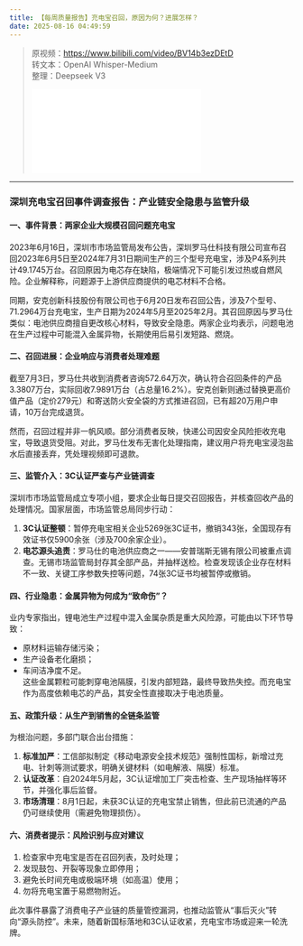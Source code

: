 ```yaml
---
title: 【每周质量报告】充电宝召回，原因为何？进展怎样？
date: 2025-08-16 04:49:59
---
```


> 原视频：https://www.bilibili.com/video/BV14b3ezDEtD<br>转文本：OpenAI Whisper-Medium<br>整理：Deepseek V3
>
> <iframe src="//player.bilibili.com/player.html?bvid=BV14b3ezDEtD&autoplay=0" scrolling="no" border="0" frameborder="no" framespacing="0" allowfullscreen="true"></iframe>

---

### 深圳充电宝召回事件调查报告：产业链安全隐患与监管升级  

#### **一、事件背景：两家企业大规模召回问题充电宝**  
2023年6月16日，深圳市市场监管局发布公告，深圳罗马仕科技有限公司宣布召回2023年6月5日至2024年7月31日期间生产的三个型号充电宝，涉及P4系列共计49.1745万台。召回原因为电芯存在缺陷，极端情况下可能引发过热或自燃风险。企业解释称，问题源于上游供应商提供的电芯材料不合格。  

同期，安克创新科技股份有限公司也于6月20日发布召回公告，涉及7个型号、71.2964万台充电宝，生产日期为2024年5月至2025年2月。其召回原因与罗马仕类似：电池供应商擅自更改核心材料，导致安全隐患。两家企业均表示，问题电池在生产过程中可能混入金属异物，长期使用后易引发短路、燃烧。  

#### **二、召回进展：企业响应与消费者处理难题**  
截至7月3日，罗马仕共收到消费者咨询572.64万次，确认符合召回条件的产品3.3807万台，实际回收7.9891万台（占总量16.2%）。安克创新则通过替换更高价值产品（定价279元）和寄送防火安全袋的方式推进召回，已有超20万用户申请，10万台完成退货。  

然而，召回过程并非一帆风顺。部分消费者反映，快递公司因安全风险拒收充电宝，导致退货受阻。对此，罗马仕发布无害化处理指南，建议用户将充电宝浸泡盐水后直接丢弃，凭处理视频即可退款。  

#### **三、监管介入：3C认证严查与产业链调查**  
深圳市市场监管局成立专项小组，要求企业每日提交召回报告，并核查回收产品的处理情况。国家层面，市场监管总局同步行动：  
1. **3C认证整顿**：暂停充电宝相关企业5269张3C证书，撤销343张，全国现存有效证书仅5900余张（涉及700余家企业）。  
2. **电芯源头追责**：罗马仕的电池供应商之一——安普瑞斯无锡有限公司被重点调查。无锡市场监管局封存其全部产品，并抽样送检。检查发现该企业存在材料不一致、关键工序参数失控等问题，74张3C证书均被暂停或撤销。  

#### **四、行业隐患：金属异物为何成为“致命伤”？**  
业内专家指出，锂电池生产过程中混入金属杂质是重大风险源，可能由以下环节导致：  
- 原材料运输存储污染；  
- 生产设备老化磨损；  
- 车间洁净度不足。  
这些金属颗粒可能刺穿电池隔膜，引发内部短路，最终导致热失控。而充电宝作为高度依赖电芯的产品，其安全性直接取决于电池质量。  

#### **五、政策升级：从生产到销售的全链条监管**  
为根治问题，多部门联合出台措施：  
1. **标准加严**：工信部拟制定《移动电源安全技术规范》强制性国标，新增过充电、针刺等测试要求，明确关键材料（如电解液、隔膜）标准。  
2. **认证改革**：自2024年5月起，3C认证增加工厂突击检查、生产现场抽样等环节，并强化事后监督。  
3. **市场清理**：8月1日起，未获3C认证的充电宝禁止销售，但此前已流通的产品仍可继续使用（需避免物理损伤）。  

#### **六、消费者提示：风险识别与应对建议**  
1. 检查家中充电宝是否在召回列表，及时处理；  
2. 发现鼓包、开裂等现象立即停用；  
3. 避免长时间充电或极端环境（如高温）使用；  
4. 勿将充电宝置于易燃物附近。  

此次事件暴露了消费电子产业链的质量管控漏洞，也推动监管从“事后灭火”转向“源头防控”。未来，随着新国标落地和3C认证收紧，充电宝市场或迎来一轮洗牌。